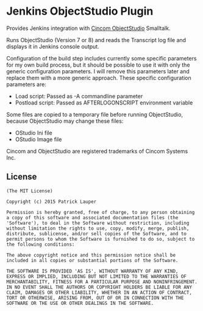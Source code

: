 Jenkins ObjectStudio Plugin
===========================

Provides Jenkins integration with [Cincom ObjectStudio](http://cincomsmalltalk.com/) Smalltalk. 

Runs ObjectStudio (Version 7 or 8) and reads the Transcript log file and displays it in Jenkins console output. 

Configuration of the build step includes currently some specific parameters for my own build process, but it should be possible to use it with only the generic configuration parameters. I will remove this parameters later and replace them with a more generic approach. These specific configuration parameters are:
- Load script: Passed as -A commandline parameter
- Postload script: Passed as AFTERLOGONSCRIPT environment variable

Some files are copied to a temporary file before running ObjectStudio, because ObjectStudio may change these files:
- OStudio Ini file
- OStudio Image file

Cincom and ObjectStudio are registered trademarks of Cincom Systems Inc.


License
-------

	(The MIT License)

	Copyright (c) 2015 Patrick Lauper

	Permission is hereby granted, free of charge, to any person obtaining
	a copy of this software and associated documentation files (the
	'Software'), to deal in the Software without restriction, including
	without limitation the rights to use, copy, modify, merge, publish,
	distribute, sublicense, and/or sell copies of the Software, and to
	permit persons to whom the Software is furnished to do so, subject to
	the following conditions:

	The above copyright notice and this permission notice shall be
	included in all copies or substantial portions of the Software.

	THE SOFTWARE IS PROVIDED 'AS IS', WITHOUT WARRANTY OF ANY KIND,
	EXPRESS OR IMPLIED, INCLUDING BUT NOT LIMITED TO THE WARRANTIES OF
	MERCHANTABILITY, FITNESS FOR A PARTICULAR PURPOSE AND NONINFRINGEMENT.
	IN NO EVENT SHALL THE AUTHORS OR COPYRIGHT HOLDERS BE LIABLE FOR ANY
	CLAIM, DAMAGES OR OTHER LIABILITY, WHETHER IN AN ACTION OF CONTRACT,
	TORT OR OTHERWISE, ARISING FROM, OUT OF OR IN CONNECTION WITH THE
	SOFTWARE OR THE USE OR OTHER DEALINGS IN THE SOFTWARE.
